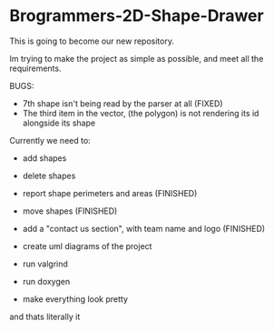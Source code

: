 # Brogrammers-2D-Shape-Drawer

This is going to become our new repository.

Im trying to make the project as simple as possible, and meet all the requirements. 



BUGS:
- 7th shape isn't being read by the parser at all (FIXED)
- The third item in the vector, (the polygon) is not rendering its id alongside its shape

Currently we need to:

- add shapes
- delete shapes
- report shape perimeters and areas (FINISHED)
- move shapes (FINISHED)

- add a "contact us section", with team name and logo (FINISHED)

- create uml diagrams of the project
- run valgrind
- run doxygen

- make everything look pretty

and thats literally it




